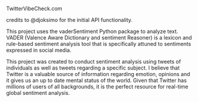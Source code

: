 TwitterVibeCheck.com

credits to @djoksimo for the initial API functionality.

This project uses the vaderSentiment Python package to analyze text. VADER (Valence Aware Dictionary and sentiment Reasoner) is a lexicon and rule-based sentiment analysis tool that is specifically attuned to sentiments expressed in social media.

This project was created to conduct sentiment analysis using tweets of individuals as well as tweets regarding a specific subject. I believe that Twitter is a valuable source of information regarding emotion, opinions and it gives us an up to date mental status of the world. Given that Twitter has millions of users of all backgrounds, it is the perfect resource for real-time global sentiment analysis.